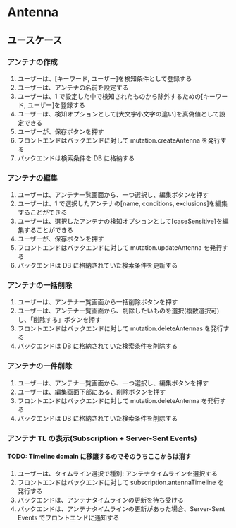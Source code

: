 # Antenna

## ユースケース

### アンテナの作成

1. ユーザーは、[キーワード, ユーザー]を検知条件として登録する
2. ユーザーは、アンテナの名前を設定する
3. ユーザーは、1 で設定した中で検知されたものから除外するための[キーワード, ユーザー]を登録する
4. ユーザーは、検知オプションとして[大文字小文字の違い]を真偽値として設定できる
5. ユーザーが、保存ボタンを押す
6. フロントエンドはバックエンドに対して mutation.createAntenna を発行する
7. バックエンドは検索条件を DB に格納する

### アンテナの編集

1. ユーザーは、アンテナ一覧画面から、一つ選択し、編集ボタンを押す
2. ユーザーは、1 で選択したアンテナの[name, conditions, exclusions]を編集することができる
3. ユーザーは、選択したアンテナの検知オプションとして[caseSensitive]を編集することができる
4. ユーザーが、保存ボタンを押す
5. フロントエンドはバックエンドに対して mutation.updateAntenna を発行する
6. バックエンドは DB に格納されていた検索条件を更新する

### アンテナの一括削除

1. ユーザーは、アンテナ一覧画面から一括削除ボタンを押す
2. ユーザーは、アンテナ一覧画面から、削除したいものを選択(複数選択可)し、「削除する」ボタンを押す
3. フロントエンドはバックエンドに対して mutation.deleteAntennas を発行する
4. バックエンドは DB に格納されていた検索条件を削除する

### アンテナの一件削除

1. ユーザーは、アンテナ一覧画面から、一つ選択し、編集ボタンを押す
2. ユーザーは、編集画面下部にある、削除ボタンを押す
3. フロントエンドはバックエンドに対して mutation.deleteAntenna を発行する
4. バックエンドは DB に格納されていた検索条件を削除する

### アンテナ TL の表示(Subscription + Server-Sent Events)

#### TODO: Timeline domain に移譲するのでそのうちここからは消す

1. ユーザーは、タイムライン選択で種別: アンテナタイムラインを選択する
2. フロントエンドはバックエンドに対して subscription.antennaTimeline を発行する
3. バックエンドは、アンテナタイムラインの更新を待ち受ける
4. バックエンドは、アンテナタイムラインの更新があった場合、Server-Sent Events でフロントエンドに通知する
